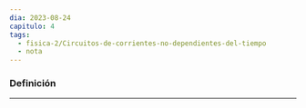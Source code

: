 ```yaml
---
dia: 2023-08-24
capitulo: 4
tags:
  - fisica-2/Circuitos-de-corrientes-no-dependientes-del-tiempo
  - nota
---
```

### Definición
---
